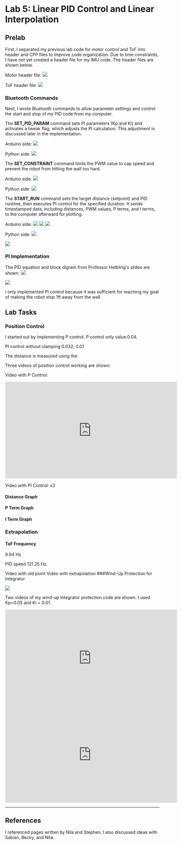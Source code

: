 # Lab 5: Linear PID Control and Linear Interpolation

## Prelab
First, I separated my previous lab code for motor control and ToF into header and CPP files to improve code organization. Due to time constraints, I have not yet created a header file for my IMU code. The header files are shown below.

Motor header file:
![](images/Lab5/motor_header.jpeg)

ToF header file:
![](images/Lab5/ToF_header.jpeg)

### Bluetooth Commands
Next, I wrote Bluetooth commands to allow parameter settings and control the start and stop of my PID code from my computer.

The **SET_PID_PARAM** command sets PI parameters (Kp and Ki) and activates a tweak flag, which adjusts the PI calculation. This adjustment is discussed later in the implementation.

Arduino side:
![](images/Lab5/SET_PID_PARAM.jpeg)

Python side:
![](images/Lab5/SET_PID_py.jpeg)

The **SET_CONSTRAINT** command limits the PWM value to cap speed and prevent the robot from hitting the wall too hard.

Arduino side:
![](images/Lab5/SET_CONSTRAINT.jpeg)

Python side:
![](images/Lab5/SET_CON_py.jpeg)

The **START_RUN** command sets the target distance (setpoint) and PID runtime, then executes PI control for the specified duration. It sends timestamped data, including distances, PWM values, P terms, and I terms, to the computer afterward for plotting.

Arduino side:
![](images/Lab5/START_RUN_ard.jpg)
![](images/Lab5/START_RUN_ard1.jpg)
![](images/Lab5/START_RUN_ard2.jpg)

Python side:
![](images/Lab5/notif.jpeg)

![](images/Lab5/START_RUN_py.jpg)

### PI Implementation
The PID equation and block digram from Professor Helbling's slides are shown.
![](images/Lab5/PID_equation.jpeg)

![](images/Lab5/PID_diagram.jpeg)

I only implemented PI control because it was sufficient for reaching my goal of making the robot stop 1ft away from the wall.

## Lab Tasks

### Position Control

I started out by implementing P control.
P control only value:0.04.

PI control without clamping 0.032; 0.01

The distance is measured using the


Three videos of position control working are shown:

Video with P Control:
<iframe width="560" height="315" src="https://www.youtube.com/embed/6NMo0ybRPp8"
    frameborder="0" allow="accelerometer; autoplay; clipboard-write; encrypted-media; gyroscope; picture-in-picture"
    allowfullscreen>
</iframe>

Video with PI Control:
x3

#### Distance Graph
#### P Term Graph
#### I Term Graph

### Extrapolation
#### ToF Frequency
9.94 Hz

PID speed 121.25 Hz.

Video with old point
Video with extrapolation
###Wind-Up Protection for Integrator


![](images/Lab5/clamp_code.jpg)

Two videos of my wind-up integrator protection code are shown. I used Kp=0.05 and Ki = 0.01.
<iframe width="560" height="315" src="https://www.youtube.com/embed/nPRK794NF8k" frameborder="0" allow="accelerometer; autoplay; encrypted-media; gyroscope; picture-in-picture" allowfullscreen></iframe>

<iframe width="560" height="315" src="https://www.youtube.com/embed/8rM_LcwEsAo" frameborder="0" allow="accelerometer; autoplay; encrypted-media; gyroscope; picture-in-picture" allowfullscreen></iframe>


___
## References
I referenced pages written by Nila and Stephen. I also discussed ideas with Sabian, Becky, and Nita.
